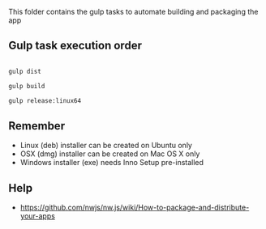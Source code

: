This folder contains the gulp tasks to automate building and packaging the app


## Gulp task execution order

```bash

gulp dist

gulp build

gulp release:linux64

```

## Remember
* Linux (deb) installer can be created on Ubuntu only
* OSX (dmg) installer can be created on Mac OS X only
* Windows installer (exe) needs Inno Setup pre-installed


## Help
* https://github.com/nwjs/nw.js/wiki/How-to-package-and-distribute-your-apps

